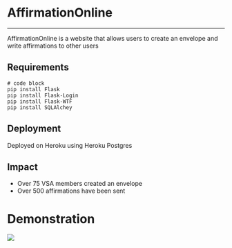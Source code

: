 # AffirmationOnline
---
AffirmationOnline is a website that allows users to create an envelope and write affirmations to other users

## Requirements

```
# code block
pip install Flask
pip install Flask-Login
pip install Flask-WTF
pip install SQLAlchey
```

## Deployment

Deployed on Heroku using Heroku Postgres 

## Impact 
- Over 75 VSA members created an envelope
- Over 500 affirmations have been sent

# Demonstration 

![](demo.gif)
